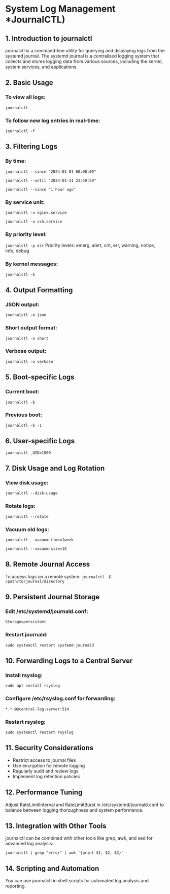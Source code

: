 # System Log Management *JournalCTL)

## 1. Introduction to journalctl

journalctl is a command-line utility for querying and displaying logs from the systemd journal. The systemd journal is a centralized logging system that collects and stores logging data from various sources, including the kernel, system services, and applications.

## 2. Basic Usage

### To view all logs:
`journalctl`

### To follow new log entries in real-time:
`journalctl -f`

## 3. Filtering Logs

### By time:
`journalctl --since "2024-01-01 00:00:00"`

`journalctl --until "2024-01-31 23:59:59"`

`journalctl --since "1 hour ago"`


### By service unit:
`journalctl -u nginx.service`

`journalctl -u ssh.service`


### By priority level:
`journalctl -p err`
Priority levels: emerg, alert, crit, err, warning, notice, info, debug

### By kernel messages:
`journalctl -k`

## 4. Output Formatting

### JSON output:
`journalctl -o json`

### Short output format:
`journalctl -o short`

### Verbose output:
`journalctl -o verbose`

## 5. Boot-specific Logs

### Current boot:
`journalctl -b`

### Previous boot:
`journalctl -b -1`

## 6. User-specific Logs

`journalctl _UID=1000`

## 7. Disk Usage and Log Rotation

### View disk usage:
`journalctl --disk-usage`

### Rotate logs:
`journalctl --rotate`

### Vacuum old logs:
`journalctl --vacuum-time=1week`

`journalctl --vacuum-size=1G`


## 8. Remote Journal Access

To access logs on a remote system:
`journalctl -D /path/to/journal/directory`

## 9. Persistent Journal Storage

### Edit /etc/systemd/journald.conf:
`Storage=persistent`

### Restart journald:
`sudo systemctl restart systemd-journald`

## 10. Forwarding Logs to a Central Server

### Install rsyslog:
`sudo apt install rsyslog`

### Configure /etc/rsyslog.conf for forwarding:
`*.* @@central-log-server:514`

### Restart rsyslog:
`sudo systemctl restart rsyslog`

## 11. Security Considerations

- Restrict access to journal files
- Use encryption for remote logging
- Regularly audit and review logs
- Implement log retention policies

## 12. Performance Tuning

Adjust RateLimitInterval and RateLimitBurst in /etc/systemd/journald.conf to balance between logging thoroughness and system performance.

## 13. Integration with Other Tools

journalctl can be combined with other tools like grep, awk, and sed for advanced log analysis:

```
journalctl | grep "error" | awk '{print $1, $2, $3}'
```

## 14. Scripting and Automation

You can use journalctl in shell scripts for automated log analysis and reporting.
